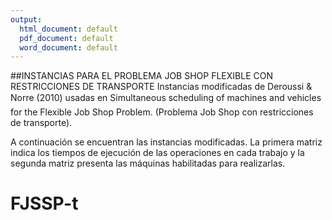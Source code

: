 ```yaml
---
output:
  html_document: default
  pdf_document: default
  word_document: default
---
```

##INSTANCIAS PARA EL PROBLEMA JOB SHOP FLEXIBLE CON RESTRICCIONES DE TRANSPORTE
Instancias modificadas de Deroussi & Norre (2010) usadas en Simultaneous scheduling of machines and vehicles for the Flexible Job Shop Problem. (Problema Job Shop con restricciones de transporte).

A continuación se encuentran las instancias modificadas. La primera matriz indica los tiempos de ejecución de las operaciones en cada trabajo y la segunda matriz presenta las máquinas habilitadas para realizarlas.
# FJSSP-t
